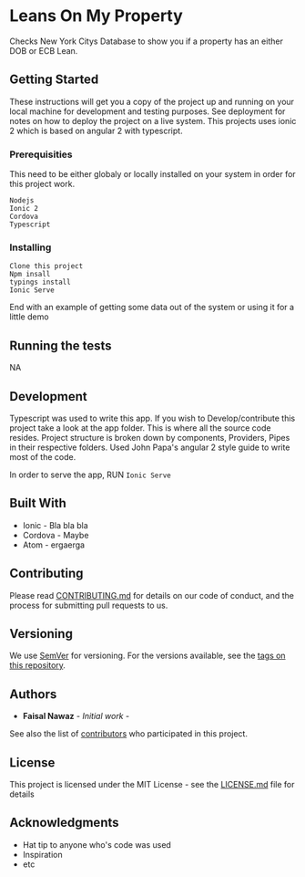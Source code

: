 # Leans On My Property

Checks New York Citys Database to show you if a property has an either DOB or ECB Lean.

## Getting Started

These instructions will get you a copy of the project up and running on your local machine for development and testing purposes. See deployment for notes on how to deploy the project on a live system.
This projects uses ionic 2 which is based on angular 2 with typescript.

### Prerequisities
This need to be either globaly or locally installed on your system in order for this project work.


```
Nodejs
Ionic 2
Cordova
Typescript
```

### Installing


```
Clone this project
Npm insall
typings install
Ionic Serve

```

End with an example of getting some data out of the system or using it for a little demo

## Running the tests

NA


## Development

Typescript was used to write this app. If you wish to Develop/contribute this project take a look at the app folder. This is where all the source code resides. Project structure is broken down by components, Providers, Pipes in their respective folders. Used John Papa's angular 2 style guide to write most of the code.

In order to serve the app, RUN `Ionic Serve`

## Built With

* Ionic - Bla bla bla
* Cordova - Maybe
* Atom - ergaerga

## Contributing

Please read [CONTRIBUTING.md](CONTRIBUTING.md) for details on our code of conduct, and the process for submitting pull requests to us.

## Versioning

We use [SemVer](http://semver.org/) for versioning. For the versions available, see the [tags on this repository](https://github.com/Faisalnwz01/Leans_on_property/tags). 

## Authors

* **Faisal Nawaz** - *Initial work* -

See also the list of [contributors](https://github.com/Faisalnwz01/Leans_on_property/contributors) who participated in this project.

## License

This project is licensed under the MIT License - see the [LICENSE.md](LICENSE.md) file for details

## Acknowledgments

* Hat tip to anyone who's code was used
* Inspiration
* etc
